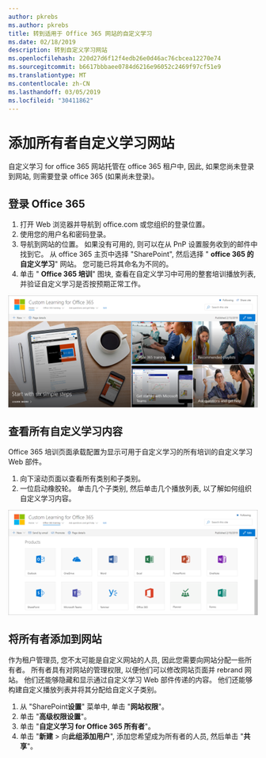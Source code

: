 ```yaml
---
author: pkrebs
ms.author: pkrebs
title: 转到适用于 Office 365 网站的自定义学习
ms.date: 02/18/2019
description: 转到自定义学习网站
ms.openlocfilehash: 220d27d6f12f4edb26e0d46ac76cbcea12270e74
ms.sourcegitcommit: b6617bbbaee0784d6216e96052c2469f97cf51e9
ms.translationtype: MT
ms.contentlocale: zh-CN
ms.lasthandoff: 03/05/2019
ms.locfileid: "30411862"
---
```

# <a name="add-owners-custom-learning-site"></a>添加所有者自定义学习网站

自定义学习 for office 365 网站托管在 office 365 租户中, 因此, 如果您尚未登录到网站, 则需要登录 office 365 (如果尚未登录)。 

## <a name="sign-in-to-office-365"></a>登录 Office 365 

1.  打开 Web 浏览器并导航到 office.com 或您组织的登录位置。 
2.  使用您的用户名和密码登录。
3.  导航到网站的位置。 如果没有可用的, 则可以在从 PnP 设置服务收到的邮件中找到它。 从 office 365 主页中选择 "SharePoint", 然后选择 " **office 365 的自定义学习**" 网站。 您可能已将其命名为不同的。 
5. 单击 " **Office 365 培训**" 图块, 查看在自定义学习中可用的整套培训播放列表, 并验证自定义学习是否按预期正常工作。 

![cg-goto](media/cg-goto.png)

## <a name="view-all-the-custom-learning-content"></a>查看所有自定义学习内容
Office 365 培训页面承载配置为显示可用于自定义学习的所有培训的自定义学习 Web 部件。 

1. 向下滚动页面以查看所有类别和子类别。
2. 一位启动橡胶轮。 单击几个子类别, 然后单击几个播放列表, 以了解如何组织自定义学习内容。 

![cg-gotoall](media/cg-gotoall.png)

## <a name="add-owners-to-site"></a>将所有者添加到网站
作为租户管理员, 您不太可能是自定义网站的人员, 因此您需要向网站分配一些所有者。 所有者具有对网站的管理权限, 以便他们可以修改网站页面并 rebrand 网站。 他们还能够隐藏和显示通过自定义学习 Web 部件传递的内容。 他们还能够构建自定义播放列表并将其分配给自定义子类别。  

1. 从 "SharePoint**设置**" 菜单中, 单击 "**网站权限**"。
2. 单击 "**高级权限设置**"。
3. 单击 "**自定义学习 for Office 365 所有者**"。
4. 单击 "**新建** > 向**此组添加用户**", 添加您希望成为所有者的人员, 然后单击 "**共享**"。

